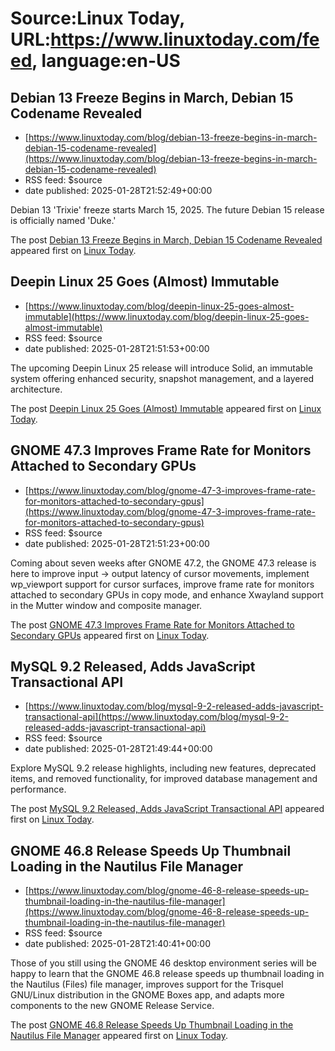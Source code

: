 # Source:Linux Today, URL:https://www.linuxtoday.com/feed, language:en-US

## Debian 13 Freeze Begins in March, Debian 15 Codename Revealed
 - [https://www.linuxtoday.com/blog/debian-13-freeze-begins-in-march-debian-15-codename-revealed](https://www.linuxtoday.com/blog/debian-13-freeze-begins-in-march-debian-15-codename-revealed)
 - RSS feed: $source
 - date published: 2025-01-28T21:52:49+00:00

<p>Debian 13 'Trixie' freeze starts March 15, 2025. The future Debian 15 release is officially named 'Duke.'</p>
<p>The post <a href="https://www.linuxtoday.com/blog/debian-13-freeze-begins-in-march-debian-15-codename-revealed/">Debian 13 Freeze Begins in March, Debian 15 Codename Revealed</a> appeared first on <a href="https://www.linuxtoday.com">Linux Today</a>.</p>

## Deepin Linux 25 Goes (Almost) Immutable
 - [https://www.linuxtoday.com/blog/deepin-linux-25-goes-almost-immutable](https://www.linuxtoday.com/blog/deepin-linux-25-goes-almost-immutable)
 - RSS feed: $source
 - date published: 2025-01-28T21:51:53+00:00

<p>The upcoming Deepin Linux 25 release will introduce Solid, an immutable system offering enhanced security, snapshot management, and a layered architecture.</p>
<p>The post <a href="https://www.linuxtoday.com/blog/deepin-linux-25-goes-almost-immutable/">Deepin Linux 25 Goes (Almost) Immutable</a> appeared first on <a href="https://www.linuxtoday.com">Linux Today</a>.</p>

## GNOME 47.3 Improves Frame Rate for Monitors Attached to Secondary GPUs
 - [https://www.linuxtoday.com/blog/gnome-47-3-improves-frame-rate-for-monitors-attached-to-secondary-gpus](https://www.linuxtoday.com/blog/gnome-47-3-improves-frame-rate-for-monitors-attached-to-secondary-gpus)
 - RSS feed: $source
 - date published: 2025-01-28T21:51:23+00:00

<p>Coming about seven weeks after GNOME 47.2, the GNOME 47.3 release is here to improve input → output latency of cursor movements, implement wp_viewport support for cursor surfaces, improve frame rate for monitors attached to secondary GPUs in copy mode, and enhance Xwayland support in the Mutter window and composite manager.</p>
<p>The post <a href="https://www.linuxtoday.com/blog/gnome-47-3-improves-frame-rate-for-monitors-attached-to-secondary-gpus/">GNOME 47.3 Improves Frame Rate for Monitors Attached to Secondary GPUs</a> appeared first on <a href="https://www.linuxtoday.com">Linux Today</a>.</p>

## MySQL 9.2 Released, Adds JavaScript Transactional API
 - [https://www.linuxtoday.com/blog/mysql-9-2-released-adds-javascript-transactional-api](https://www.linuxtoday.com/blog/mysql-9-2-released-adds-javascript-transactional-api)
 - RSS feed: $source
 - date published: 2025-01-28T21:49:44+00:00

<p>Explore MySQL 9.2 release highlights, including new features, deprecated items, and removed functionality, for improved database management and performance.</p>
<p>The post <a href="https://www.linuxtoday.com/blog/mysql-9-2-released-adds-javascript-transactional-api/">MySQL 9.2 Released, Adds JavaScript Transactional API</a> appeared first on <a href="https://www.linuxtoday.com">Linux Today</a>.</p>

## GNOME 46.8 Release Speeds Up Thumbnail Loading in the Nautilus File Manager
 - [https://www.linuxtoday.com/blog/gnome-46-8-release-speeds-up-thumbnail-loading-in-the-nautilus-file-manager](https://www.linuxtoday.com/blog/gnome-46-8-release-speeds-up-thumbnail-loading-in-the-nautilus-file-manager)
 - RSS feed: $source
 - date published: 2025-01-28T21:40:41+00:00

<p>Those of you still using the GNOME 46 desktop environment series will be happy to learn that the GNOME 46.8 release speeds up thumbnail loading in the Nautilus (Files) file manager, improves support for the Trisquel GNU/Linux distribution in the GNOME Boxes app, and adapts more components to the new GNOME Release Service.</p>
<p>The post <a href="https://www.linuxtoday.com/blog/gnome-46-8-release-speeds-up-thumbnail-loading-in-the-nautilus-file-manager/">GNOME 46.8 Release Speeds Up Thumbnail Loading in the Nautilus File Manager</a> appeared first on <a href="https://www.linuxtoday.com">Linux Today</a>.</p>

